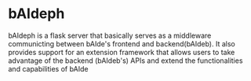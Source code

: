 # bAIdeph

bAIdeph is a flask server that basically serves as a middleware communicting between bAIde's frontend and backend(bAIdeb).
It also provides support for an extension framework that allows users to take advantage of the backend (bAIdeb's) APIs and extend the functionalities and capabilities of bAIde